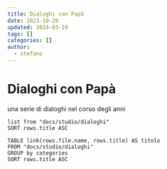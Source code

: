 ```yaml
---
title: Dialoghi con Papà
date: 2023-10-20
updated: 2024-03-19
tags: []
categories: []
author:
  - stefano
---
```

# Dialoghi con Papà
una serie di dialoghi nel corso degli anni

```dataview
list from "docs/studio/dialoghi"
SORT rows.title ASC
```

```dataview
TABLE link(rows.file.name, rows.title) AS titolo
FROM "docs/studio/dialoghi" 
GROUP by categories
SORT rows.title ASC
```

